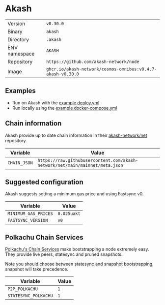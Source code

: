 # Akash

| | |
|---|---|
|Version|`v0.30.0`|
|Binary|`akash`|
|Directory|`.akash`|
|ENV namespace|`AKASH`|
|Repository|`https://github.com/akash-network/node`|
|Image|`ghcr.io/akash-network/cosmos-omnibus:v0.4.7-akash-v0.30.0`|

## Examples

- Run on Akash with the [example deploy.yml](./deploy.yml)
- Run locally using the [example docker-compose.yml](./docker-compose.yml)

## Chain information

Akash provide up to date chain information in their [akash-network/net](https://github.com/akash-network/net) repository.

|Variable|Value|
|---|---|
|`CHAIN_JSON`|`https://raw.githubusercontent.com/akash-network/net/main/mainnet/meta.json`|

## Suggested configuration

Akash suggests setting a minimum gas price and using Fastsync v0.

|Variable|Value|
|---|---|
|`MINIMUM_GAS_PRICES`|`0.025uakt`|
|`FASTSYNC_VERSION`|`v0`|

## Polkachu Chain Services

[Polkachu's Chain Services](https://www.polkachu.com/) make bootstrapping a node extremely easy. They provide live peers, statesync and pruned snapshots.

Note you should choose between statesync and snapshot bootstrapping, snapshot will take precedence.

|Variable|Value|
|---|---|
|`P2P_POLKACHU`|`1`|
|`STATESYNC_POLKACHU`|`1`|
